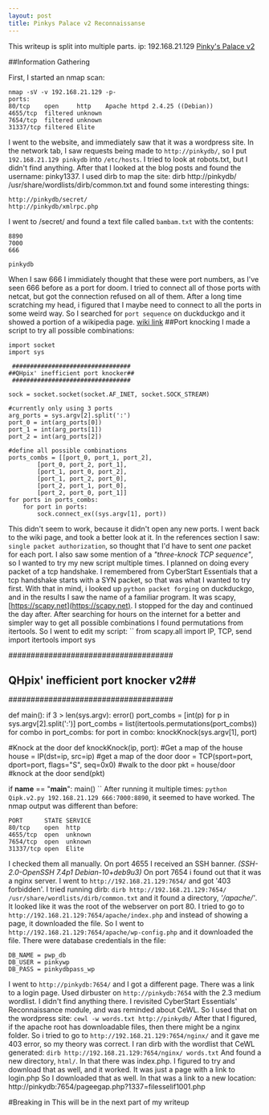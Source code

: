```yaml
---
layout: post
title: Pinkys Palace v2 Reconnaissanse
---
```


This writeup is split into multiple parts.
ip: 192.168.21.129
[Pinky's Palace v2](https://www.vulnhub.com/entry/pinkys-palace-v2,229/)

##Information Gathering

First, I started an nmap scan:
```
nmap -sV -v 192.168.21.129 -p-
ports:
80/tcp    open     http    Apache httpd 2.4.25 ((Debian))
4655/tcp  filtered unknown
7654/tcp  filtered unknown
31337/tcp filtered Elite
```
I went to the website, and immediately saw that it was a wordpress site.
In the network tab, I saw requests being made to `http://pinkydb/`, so I put `192.168.21.129 pinkydb` into `/etc/hosts`.
I tried to look at robots.txt, but I didn't find anything.
After that I looked at the blog posts  and found the username: pinky1337.
I used dirb to map the site: dirb http://pinkydb/ /usr/share/wordlists/dirb/common.txt and found some interesting things:
```
http://pinkydb/secret/
http://pinkydb/xmlrpc.php
```
I went to /secret/ and found a text file called `bambam.txt` with the contents:
```
8890
7000
666

pinkydb
```
When I saw 666 I immidiately thought that these were port numbers, as I've seen 666 before as a port for doom.
I tried to connect all of those ports with netcat, but got the connection refused on all of them.
After a long time scratching my head, i figured that I maybe need to connect to all the ports in some weird way.
So I searched for `port sequence` on duckduckgo and it showed a portion of a wikipedia page.
[wiki link](https://en.wikipedia.org/wiki/Port_knocking)
##Port knocking
I made a script to try all possible combinations:
```
import socket
import sys

 #################################
##QHpix' inefficient port knocker##
 #################################

sock = socket.socket(socket.AF_INET, socket.SOCK_STREAM)

#currently only using 3 ports
arg_ports = sys.argv[2].split(':')
port_0 = int(arg_ports[0])
port_1 = int(arg_ports[1])
port_2 = int(arg_ports[2])

#define all possible combinations
ports_combs = [[port_0, port_1, port_2], 
        [port_0, port_2, port_1], 
        [port_1, port_0, port_2], 
        [port_1, port_2, port_0], 
        [port_2, port_1, port_0], 
        [port_2, port_0, port_1]]
for ports in ports_combs:
    for port in ports:
        sock.connect_ex((sys.argv[1], port))
```
This didn't seem to work, because it didn't open any new ports.
I went back to the wiki page, and took a better look at it.
In the references section I saw: `single packet authorization`, so thought that I'd have to sent _one_ packet for each port.
I also saw some mention of a _"three-knock TCP sequence"_, so I wanted to try my new script multiple times.
I planned on doing every packet of a tcp handshake.
I remembered from CyberStart Essentials that a tcp handshake starts with a SYN packet, so that was what I wanted to try first.
With that in mind, i looked up `python packet forging` on duckduckgo, and in the results I saw the name of a familiar program.
It was scapy, [https://scapy.net](https://scapy.net).
I stopped for the day and continued the day after.
After searching for hours on the internet for a better and simpler way to get all possible combinations I found permutations from itertools.
So I went to edit my script:
``
from scapy.all import IP, TCP, send
import itertools
import sys


 #####################################
## QHpix' inefficient port knocker v2##
 #####################################

def main():
    if 3 > len(sys.argv):
        error()
    port_combs = [int(p) for p in sys.argv[2].split(':')]
    port_combs = list(itertools.permutations(port_combs))
    for combo in port_combs:
        for port in combo:
            knockKnock(sys.argv[1], port)

#Knock at the door
def knockKnock(ip, port):
    #Get a map of the house
    house = IP(dst=ip, src=ip)
    #get a map of the door
    door = TCP(sport=port, dport=port, flags="S", seq=0x0)
    #walk to the door
    pkt = house/door
    #knock at the door
    send(pkt)

if __name__ == "__main__":
    main()
``
After running it multiple times: `python Qipk.v2.py 192.168.21.129 666:7000:8890`, it seemed to have worked.
The nmap output was different than before:
```
PORT      STATE SERVICE
80/tcp    open  http
4655/tcp  open  unknown
7654/tcp  open  unknown
31337/tcp open  Elite
```
I checked them all manually.
On port 4655 I received an SSH banner. _(SSH-2.0-OpenSSH 7.4p1 Debian-10+deb9u3)_
On port 7654 i found out that it was a nginx server.
I went to `http://192.168.21.129:7654/` and got '403 forbidden'.
I tried running dirb: `dirb http://192.168.21.129:7654/ /usr/share/wordlists/dirb/common.txt` and it found a directory, _'/apache/'_.
It looked like it was the root of the webserver on port 80.
I tried to go to `http://192.168.21.129:7654/apache/index.php` and instead of showing a page, it downloaded the file.
So I went to `http://192.168.21.129:7654/apache/wp-config.php` and it downloaded the file.
There were database credentials in the file:
```
DB_NAME = pwp_db
DB_USER = pinkywp
DB_PASS = pinkydbpass_wp
```
I went to `http://pinkydb:7654/` and I got a different page.
There was a link to a login page.
Used dirbuster on `http://pinkydb:7654` with the 2.3 medium wordlist.
I didn't find anything there.
I revisited CyberStart Essentials' Reconnaissance module, and was reminded about CeWL.
So I used that on the wordpress site: `cewl -w words.txt http://pinkydb/`
After that I figured, if the apache root has downloadable files, then there might be a nginx folder.
So i tried to go to `http://192.168.21.129:7654/nginx/` and it gave me 403 error, so my theory was correct.
I ran dirb with the wordlist that CeWL generated: `dirb http://192.168.21.129:7654/nginx/ words.txt`
And found a new directory, `html/`.
In that there was index.php.
I figured to try and download that as well, and it worked.
It was just a page with a link to login.php
So I downloaded that as well.
In that was a link to a new location: http://pinkydb:7654/pageegap.php?1337=filesselif1001.php

#Breaking in
This will be in the next part of my writeup
